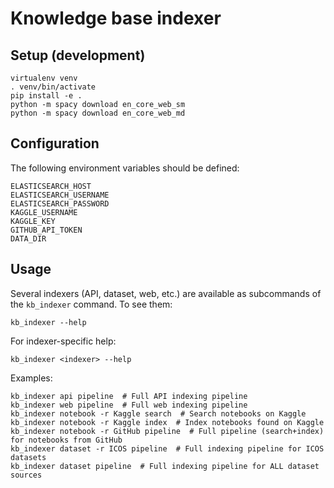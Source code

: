 # Knowledge base indexer

## Setup (development)

```shell
virtualenv venv
. venv/bin/activate
pip install -e .
python -m spacy download en_core_web_sm
python -m spacy download en_core_web_md
```


## Configuration

The following environment variables should be defined:

```
ELASTICSEARCH_HOST
ELASTICSEARCH_USERNAME
ELASTICSEARCH_PASSWORD
KAGGLE_USERNAME
KAGGLE_KEY
GITHUB_API_TOKEN
DATA_DIR
```


## Usage

Several indexers (API, dataset, web, etc.) are available as subcommands of 
the `kb_indexer` command. To see them: 

```shell
kb_indexer --help
```

For indexer-specific help:

```shell
kb_indexer <indexer> --help
```

Examples:

```shell
kb_indexer api pipeline  # Full API indexing pipeline
kb_indexer web pipeline  # Full web indexing pipeline
kb_indexer notebook -r Kaggle search  # Search notebooks on Kaggle
kb_indexer notebook -r Kaggle index  # Index notebooks found on Kaggle
kb_indexer notebook -r GitHub pipeline  # Full pipeline (search+index) for notebooks from GitHub
kb_indexer dataset -r ICOS pipeline  # Full indexing pipeline for ICOS datasets
kb_indexer dataset pipeline  # Full indexing pipeline for ALL dataset sources
```
